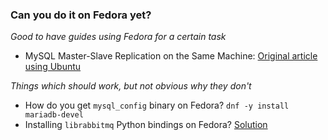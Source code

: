 ### Can you do it on Fedora yet?


*Good to have guides using Fedora for a certain task*

- MySQL Master-Slave Replication on the Same Machine: [Original article using Ubuntu](http://www.toptal.com/mysql/mysql-master-slave-replication-tutorial)


*Things which should work, but not obvious why they don't*


- How do you get `mysql_config` binary on Fedora? `dnf -y install mariadb-devel`
- Installing `librabbitmq` Python bindings on Fedora? [Solution](https://github.com/celery/librabbitmq/issues/71)


